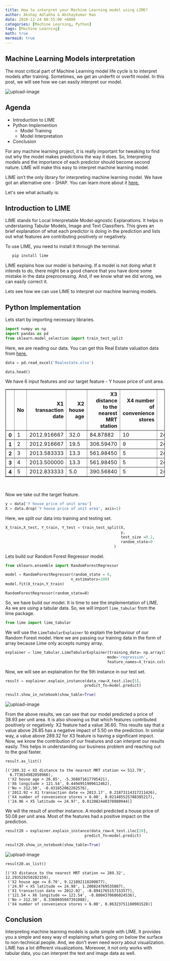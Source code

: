 ```yaml
---
title: How to interpret your Machine Learning model using LIME?
author: Akshay Adlakha & Akshaykumar Rao
date: 2020-12-24 06:55:00 +0800
categories: [Machine Learning, Python]
tags: [Machine Learning]
math: true 
mermaid: true
---
```



## Machine Learning Models interpretation

The most critical part of Machine Learning model life cycle is to interpret models after training. Sometimes, we get an underfit or overfit model. In this post, we will see how we can easily interpret our model. 

![upload-image](/assets/img/sample/modelinter1.jpg)

## Agenda

- Introduction to LIME
- Python Implemention
  - Model Training 
  - Model Interpretation
- Conclusion
 
For any machine learning project, it is really important for tweaking to find out why the model makes predictions the way it does. So, Interpreting models and the importance of each predictor should become second nature. LIME will make this easy to interpret machine learning model.

LIME isn’t the only library for interpreting machine learning model. We have got an alternative one -  SHAP. You can learn more about it [here.](https://thinkdatascience.github.io/posts/Interpretation_using_SHAP/)

Let's see what actually is:

## Introduction to LIME

LIME stands for Local Interpretable Model-agnostic Explanations. It helps in understaning Tabular Models, Image and Text Classifiers. This gives an brief explanation of what each predictor is doing in the prediction and lists out what features are contributing positively or negatively.

To use LIME, you need to install it through the terminal.
 
 ```python
    pip install lime
 ```
 
LIME explains how our model is behaving. If a model is not doing what it intends to do, there might be a good chance that you have done some mistake in the data preprocessing. And, if we know what we did wrong, we can easily correct it. 

Lets see how we can use LIME to interpret our machine learning models.

## Python Implementation

Lets start by importing necessary libraries.

```python
import numpy as np
import pandas as pd
from sklearn.model_selection import train_test_split
```

Here, we are reading our data. You can get this Real Estate valuation data from [here.](https://archive.ics.uci.edu/ml/datasets/Real+estate+valuation+data+set)

```python
data = pd.read_excel('Realestate.xlsx')
```


```python
data.head()
```


We have 6 input features and our target feature - Y house price of unit area.

<div>
<style scoped>
    .dataframe tbody tr th:only-of-type {
        vertical-align: middle;
    }

    .dataframe tbody tr th {
        vertical-align: top;
    }

    .dataframe thead th {
        text-align: right;
    }
</style>
<table border="1" class="dataframe">
  <thead>
    <tr style="text-align: right;">
      <th></th>
      <th>No</th>
      <th>X1 transaction date</th>
      <th>X2 house age</th>
      <th>X3 distance to the nearest MRT station</th>
      <th>X4 number of convenience stores</th>
      <th>X5 latitude</th>
      <th>X6 longitude</th>
      <th>Y house price of unit area</th>
    </tr>
  </thead>
  <tbody>
    <tr>
      <th>0</th>
      <td>1</td>
      <td>2012.916667</td>
      <td>32.0</td>
      <td>84.87882</td>
      <td>10</td>
      <td>24.98298</td>
      <td>121.54024</td>
      <td>37.9</td>
    </tr>
    <tr>
      <th>1</th>
      <td>2</td>
      <td>2012.916667</td>
      <td>19.5</td>
      <td>306.59470</td>
      <td>9</td>
      <td>24.98034</td>
      <td>121.53951</td>
      <td>42.2</td>
    </tr>
    <tr>
      <th>2</th>
      <td>3</td>
      <td>2013.583333</td>
      <td>13.3</td>
      <td>561.98450</td>
      <td>5</td>
      <td>24.98746</td>
      <td>121.54391</td>
      <td>47.3</td>
    </tr>
    <tr>
      <th>3</th>
      <td>4</td>
      <td>2013.500000</td>
      <td>13.3</td>
      <td>561.98450</td>
      <td>5</td>
      <td>24.98746</td>
      <td>121.54391</td>
      <td>54.8</td>
    </tr>
    <tr>
      <th>4</th>
      <td>5</td>
      <td>2012.833333</td>
      <td>5.0</td>
      <td>390.56840</td>
      <td>5</td>
      <td>24.97937</td>
      <td>121.54245</td>
      <td>43.1</td>
    </tr>
  </tbody>
</table>
</div>
<br>


Now we take out the target feature.

```python
y = data['Y house price of unit area']
X = data.drop('Y house price of unit area', axis=1)
```

Here, we split our data into training and testing set.

```python
X_train,X_test, Y_train, Y_test = train_test_split(X,
                                                   y,
                                                   test_size =0.2,
                                                   random_state=0
                                                )
```

Lets build our Random Forest Regressor model.

```python
from sklearn.ensemble import RandomForestRegressor
```


```python
model = RandomForestRegressor(random_state = 0,
                             n_estimators=100)
model.fit(X_train,Y_train)
```




    RandomForestRegressor(random_state=0)


So, we have build our model. It is time to see the implementation of LIME. As we are using a tabular data. So, we will import `lime_tabular` from the lime package.

```python
from lime import lime_tabular
```

We will use the `LimeTabularExplainer` to explain the behaviour of our Random Forest model. Here we are passing our training data in the form of array because Lime only accepts numpy array.

```python
explainer = lime_tabular.LimeTabularExplainer(training_data= np.array(X_train),
                                             mode='regression',
                                             feature_names=X_train.columns)
```

Now, we will see an explaination for the 5th instance in our test set. 

```python
result = explainer.explain_instance(data_row=X_test.iloc[5],
                                   predict_fn=model.predict)
```

```python
result.show_in_notebook(show_table=True)
```

![upload-image](/assets/img/sample/lime1.png)


From the above results, we can see that our model predicted a price of 38.93 per unit area. It is also showing us that which features contributed positively or negatively. X2 feature had a value 36.60. This results say that a value above 26.85 has a negative impact of 5.50 on the prediction. In similar way, a value above 289.32 for X3 feature is having a significant impact. Now, we know the contribution of our freatures and can interpret our results easily. This helps in understanding our business problem and reaching out to the goal faster. 


```python
result.as_list()
```




    [('289.32 < X3 distance to the nearest MRT station <= 512.79',
      6.773654982050966),
     ('X2 house age > 26.85', -5.368871617705421),
     ('X6 longitude > 121.54', 0.4494951909612462),
     ('No > 312.50', -0.431652062202576),
     ('2012.92 < X1 transaction date <= 2013.17', 0.21873114317211426),
     ('X4 number of convenience stores > 6.00', 0.021485525788385217),
     ('24.96 < X5 latitude <= 24.97', 0.012082440378980944)]


We will the result of another instance. A model predicted a house price of 50.08 per unit area. Most of the features had a positive impact on the prediction.


```python
result20 = explainer.explain_instance(data_row=X_test.iloc[20],
                                   predict_fn=model.predict)
```


```python
result20.show_in_notebook(show_table=True)
```

![upload-image](/assets/img/sample/lime2.png)



```python
result20.as_list()
```




    [('X3 distance to the nearest MRT station <= 289.32', 12.293529250282159),
     ('X2 house age <= 8.70', 9.121892110200877),
     ('24.97 < X5 latitude <= 24.98', 1.200824769535087),
     ('X1 transaction date <= 2012.92', -0.8941765157153577),
     ('121.54 < X6 longitude <= 121.54', -0.8804370606024536),
     ('No > 312.50', 0.3360695047391088),
     ('X4 number of convenience stores > 6.00', 0.06323751180901528)]


## Conclusion

Interpreting machine learning models is quite simple with LIME. It provides you a simple and easy way of explaining what’s going on below the surface to non-technical people. And, we don't even need worry about visualization. LIME has a lot different visualizations. Moreover, it not only works with tabular data, you can interpret the text and image data as well.   


